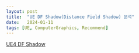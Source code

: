 ```yaml
---
layout: post
title:  "UE DF Shadow(Distance Field Shadow) 분석"
date:   2024-01-11
tags: [UE, ComputerGraphics, Recommend]
---            
```

[UE4 DF Shadow](https://docs.google.com/presentation/d/1lMi1VAJJDvJZNGsD48cduRtz-6vngofilLcs9BJHlYI/edit?usp=sharing)